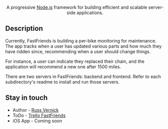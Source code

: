 <p align="center">

</p>

[circleci-image]: https://img.shields.io/circleci/build/github/nestjs/nest/master?token=abc123def456
[circleci-url]: https://circleci.com/gh/nestjs/nest

  <p align="center">A progressive <a href="http://nodejs.org" target="_blank">Node.js</a> framework for building efficient and scalable server-side applications.</p>
    <p align="center">
</p>

## Description

Currently, FastFriends is building a per-bike monitoring for maintenance.  The app tracks when a user has updated various parts and how much they have ridden since, recommending when a user should change things.

For instance, a user can indicate they replaced their chain, and the application will recommend a new one after 1500 miles.

There are two servers in FastFriends: backend and frontend.  Refer to each subdirectory's readme to install and run those servers.

## Stay in touch

- Author - [Russ Vernick](mailto:rvernick@yahoo.com)
- ToDo - [Trello FastFriends](https://trello.com/b/kyMVNEo0/fast-friends)
- iOS App - Coming soon
